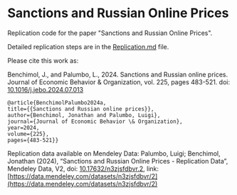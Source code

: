 # Sanctions and Russian Online Prices
Replication code for the paper "Sanctions and Russian Online Prices". 

Detailed replication steps are in the [Replication.md](https://github.com/paluigi/sanctions-russian-online-prices/blob/main/Replication.md) file.

Please cite this work as:

Benchimol, J., and Palumbo, L., 2024. Sanctions and Russian online prices. Journal of Economic Behavior & Organization, vol. 225, pages 483-521. doi: [10.1016/j.jebo.2024.07.013](https://doi.org/10.1016/j.jebo.2024.07.013)

```
@article{BenchimolPalumbo2024a,
title={{Sanctions and Russian online prices}},
author={Benchimol, Jonathan and Palumbo, Luigi},
journal={Journal of Economic Behavior \& Organization},
year=2024,
volume={225},
pages={483-521}}
```


Replication data available on Mendeley Data:
Palumbo, Luigi; Benchimol, Jonathan (2024), “Sanctions and Russian Online Prices - Replication Data”, Mendeley Data, V2, doi: [10.17632/n3zjsfdbvr.2](https://doi.org/10.17632/n3zjsfdbvr.2), link: [https://data.mendeley.com/datasets/n3zjsfdbvr/2](https://data.mendeley.com/datasets/n3zjsfdbvr/2)
